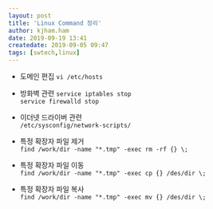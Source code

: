 ```yaml
---
layout: post
title: 'Linux Command 정리'
author: kjham.ham
date: 2019-09-19 13:41
createdate: 2019-09-05 09:47
tags: [swtech,linux]
---
```


+ 도메인 편집
`vi /etc/hosts`  

+ 방화벽 관련
`service iptables stop`  
`service firewalld stop`  

+ 이더넷 드라이버 관련  
`/etc/sysconfig/network-scripts/`

+ 특정 확장자 파일 제거  
`find /work/dir -name "*.tmp" -exec rm -rf {} \;`  

+ 특정 확장자 파일 이동  
`find /work/dir -name "*.tmp" -exec cp {} /des/dir \;`

+ 특정 확장자 파일 복사  
`find /work/dir -name "*.tmp" -exec mv {} /des/dir \;`
